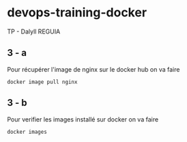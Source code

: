 # devops-training-docker
TP - Dalyll REGUIA

## 3 - a 
Pour récupérer l'image de nginx sur le docker hub on va faire 
```
docker image pull nginx
```

## 3 - b 
Pour verifier les images installé sur docker on va faire 
```
docker images
```

